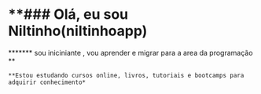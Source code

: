 # **### Olá, eu sou Niltinho(niltinhoapp)
******* sou iniciniante , vou aprender e migrar para a area da programação **
```**## Linguagem  como Python, JavaScript, Java, C# e banco de dados
**Estou estudando cursos online, livros, tutoriais e bootcamps para adquirir conhecimento*
